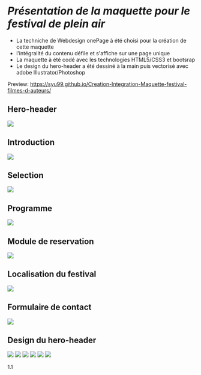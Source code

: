 # *Présentation de la maquette pour le festival de plein air* 

* La techniche de Webdesign onePage à été choisi pour la création de cette maquette  
* l’intégralité du contenu défile et s'affiche sur une page unique  
* La maquette à été codé avec les technologies HTML5/CSS3 et bootsrap  
* Le design du hero-header a été dessiné à la main puis vectorisé avec adobe Illustrator/Photoshop

Preview:
https://syu99.github.io/Creation-Integration-Maquette-festival-filmes-d-auteurs/

## Hero-header
![](preview/1affiche.png)

## Introduction
![](preview/presentation.png)

## Selection
![](preview/3prog.png)

## Programme
![](preview/4horaires.png)

## Module de reservation
![](preview/5resa.png)

## Localisation du festival
![](preview/6map.png)

## Formulaire de contact
![](preview/7contact.png)



## Design du hero-header
![](preview/ca.jpg)
![](preview/cb.jpg)
![](preview/c2.jpg)
![](preview/c33.jpg)
![](preview/c1.jpg)
![](preview/c44.png)

1.1


